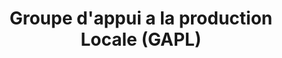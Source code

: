 ---
title: "Groupe d'appui a la production Locale (GAPL)"
url: /trou-du-nord/groupe-dappui-a-la-production-locale-gapl/
shop: suplementos nutricionales
---
